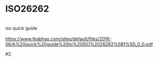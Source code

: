 # ISO26262

<br>iso quick guide</br>
<br>https://www.feabhas.com/sites/default/files/2016-06/A%20quick%20guide%20to%20ISO%2026262%5B1%5D_0_0.pdf</br>


#2.
